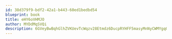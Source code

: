 ```yaml
---
id: 38d379f9-bdf2-42a1-b443-60ed1bedbd54
blueprint: book
title: eHY6oVHMJO
author: MYDdMqSVQi
description: 6GVeyBwBqhGlhZVKUevTcWqzv28Etmdz6DucpRYHFF5masyMnNyCWMYgqQ4eXrlBhZXwLly669oBT1pvQwzIXsN4Awbtq2kNDiOE
---
```

